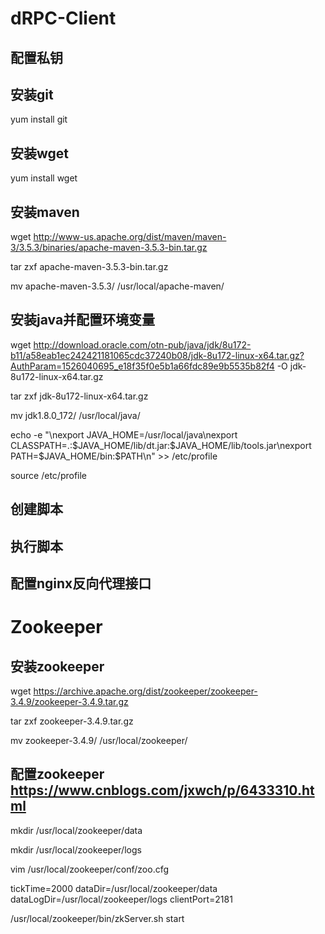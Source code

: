 
# dRPC-Client

## 配置私钥

## 安装git

yum install git

## 安装wget 

yum install wget

## 安装maven 

wget http://www-us.apache.org/dist/maven/maven-3/3.5.3/binaries/apache-maven-3.5.3-bin.tar.gz

tar zxf apache-maven-3.5.3-bin.tar.gz

mv apache-maven-3.5.3/ /usr/local/apache-maven/

## 安装java并配置环境变量

wget http://download.oracle.com/otn-pub/java/jdk/8u172-b11/a58eab1ec242421181065cdc37240b08/jdk-8u172-linux-x64.tar.gz?AuthParam=1526040695_e18f35f0e5b1a66fdc89e9b5535b82f4 -O jdk-8u172-linux-x64.tar.gz

tar zxf jdk-8u172-linux-x64.tar.gz

mv jdk1.8.0_172/ /usr/local/java/

echo -e "\nexport JAVA_HOME=/usr/local/java\nexport CLASSPATH=.:\$JAVA_HOME/lib/dt.jar:\$JAVA_HOME/lib/tools.jar\nexport PATH=\$JAVA_HOME/bin:\$PATH\n" >> /etc/profile

source /etc/profile

## 创建脚本

## 执行脚本

## 配置nginx反向代理接口

# Zookeeper

## 安装zookeeper

wget https://archive.apache.org/dist/zookeeper/zookeeper-3.4.9/zookeeper-3.4.9.tar.gz

tar zxf zookeeper-3.4.9.tar.gz

mv zookeeper-3.4.9/ /usr/local/zookeeper/

## 配置zookeeper https://www.cnblogs.com/jxwch/p/6433310.html

mkdir /usr/local/zookeeper/data 

mkdir /usr/local/zookeeper/logs

vim /usr/local/zookeeper/conf/zoo.cfg

tickTime=2000
dataDir=/usr/local/zookeeper/data
dataLogDir=/usr/local/zookeeper/logs
clientPort=2181

/usr/local/zookeeper/bin/zkServer.sh start

